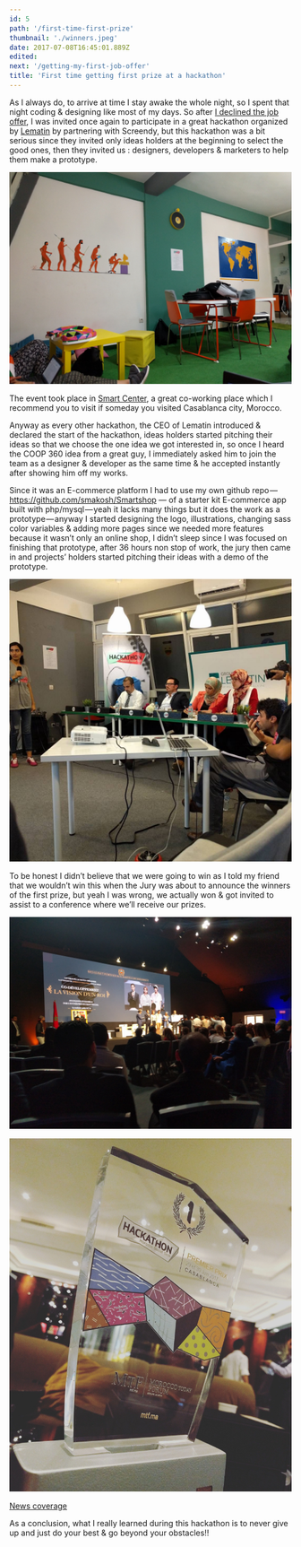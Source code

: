 ```yaml
---
id: 5
path: '/first-time-first-prize'
thumbnail: './winners.jpeg'
date: 2017-07-08T16:45:01.889Z
edited:
next: '/getting-my-first-job-offer'
title: 'First time getting first prize at a hackathon'
---
```


As I always do, to arrive at time I stay awake the whole night, so I spent that night coding & designing like most of my days.
So after [I declined the job offer](/getting-my-first-job-offer), I was invited once again to participate in a great hackathon organized by [Lematin](https://lematin.ma) by partnering with Screendy, but this hackathon was a bit serious since they invited only ideas holders at the beginning to select the good ones, then they invited us : designers, developers & marketers to help them make a prototype.

![Co-working space](coworking_space.jpeg)

The event took place in [Smart Center](https://smartcenter.ma/), a great co-working place which I recommend you to visit if someday you visited Casablanca city, Morocco.

Anyway as every other hackathon, the CEO of Lematin introduced & declared the start of the hackathon, ideas holders started pitching their ideas so that we choose the one idea we got interested in, so once I heard the COOP 360 idea from a great guy, I immediately asked him to join the team as a designer & developer as the same time & he accepted instantly after showing him off my works.

Since it was an E-commerce platform I had to use my own github repo — https://github.com/smakosh/Smartshop — of a starter kit E-commerce app built with php/mysql — yeah it lacks many things but it does the work as a prototype — anyway I started designing the logo, illustrations, changing sass color variables & adding more pages since we needed more features because it wasn’t only an online shop, I didn’t sleep since I was focused on finishing that prototype, after 36 hours non stop of work, the jury then came in and projects’ holders started pitching their ideas with a demo of the prototype.

![Pitch time](jury.jpeg "the guy with the glasses and suit looks just like Iron Man")

To be honest I didn’t believe that we were going to win as I told my friend that we wouldn’t win this when the Jury was about to announce the winners of the first prize, but yeah I was wrong, we actually won & got invited to assist to a conference where we’ll receive our prizes.

![getting the first prize](winners.jpeg)

![the trophy](trophy.jpeg)

[News coverage](https://lematin.ma/express/2017/remise-des-trophees-aux-gagnants-du-hackathon-laquo-morocco-social-tech-raquo-/274777.html)

As a conclusion, what I really learned during this hackathon is to never give up and just do your best & go beyond your obstacles!!